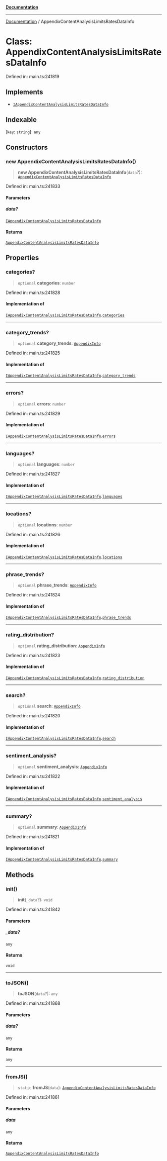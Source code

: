 [**Documentation**](../README.md)

***

[Documentation](../README.md) / AppendixContentAnalysisLimitsRatesDataInfo

# Class: AppendixContentAnalysisLimitsRatesDataInfo

Defined in: main.ts:241819

## Implements

- [`IAppendixContentAnalysisLimitsRatesDataInfo`](../interfaces/IAppendixContentAnalysisLimitsRatesDataInfo.md)

## Indexable

\[`key`: `string`\]: `any`

## Constructors

### new AppendixContentAnalysisLimitsRatesDataInfo()

> **new AppendixContentAnalysisLimitsRatesDataInfo**(`data`?): [`AppendixContentAnalysisLimitsRatesDataInfo`](AppendixContentAnalysisLimitsRatesDataInfo.md)

Defined in: main.ts:241833

#### Parameters

##### data?

[`IAppendixContentAnalysisLimitsRatesDataInfo`](../interfaces/IAppendixContentAnalysisLimitsRatesDataInfo.md)

#### Returns

[`AppendixContentAnalysisLimitsRatesDataInfo`](AppendixContentAnalysisLimitsRatesDataInfo.md)

## Properties

### categories?

> `optional` **categories**: `number`

Defined in: main.ts:241828

#### Implementation of

[`IAppendixContentAnalysisLimitsRatesDataInfo`](../interfaces/IAppendixContentAnalysisLimitsRatesDataInfo.md).[`categories`](../interfaces/IAppendixContentAnalysisLimitsRatesDataInfo.md#categories)

***

### category\_trends?

> `optional` **category\_trends**: [`AppendixInfo`](AppendixInfo.md)

Defined in: main.ts:241825

#### Implementation of

[`IAppendixContentAnalysisLimitsRatesDataInfo`](../interfaces/IAppendixContentAnalysisLimitsRatesDataInfo.md).[`category_trends`](../interfaces/IAppendixContentAnalysisLimitsRatesDataInfo.md#category_trends)

***

### errors?

> `optional` **errors**: `number`

Defined in: main.ts:241829

#### Implementation of

[`IAppendixContentAnalysisLimitsRatesDataInfo`](../interfaces/IAppendixContentAnalysisLimitsRatesDataInfo.md).[`errors`](../interfaces/IAppendixContentAnalysisLimitsRatesDataInfo.md#errors)

***

### languages?

> `optional` **languages**: `number`

Defined in: main.ts:241827

#### Implementation of

[`IAppendixContentAnalysisLimitsRatesDataInfo`](../interfaces/IAppendixContentAnalysisLimitsRatesDataInfo.md).[`languages`](../interfaces/IAppendixContentAnalysisLimitsRatesDataInfo.md#languages)

***

### locations?

> `optional` **locations**: `number`

Defined in: main.ts:241826

#### Implementation of

[`IAppendixContentAnalysisLimitsRatesDataInfo`](../interfaces/IAppendixContentAnalysisLimitsRatesDataInfo.md).[`locations`](../interfaces/IAppendixContentAnalysisLimitsRatesDataInfo.md#locations)

***

### phrase\_trends?

> `optional` **phrase\_trends**: [`AppendixInfo`](AppendixInfo.md)

Defined in: main.ts:241824

#### Implementation of

[`IAppendixContentAnalysisLimitsRatesDataInfo`](../interfaces/IAppendixContentAnalysisLimitsRatesDataInfo.md).[`phrase_trends`](../interfaces/IAppendixContentAnalysisLimitsRatesDataInfo.md#phrase_trends)

***

### rating\_distribution?

> `optional` **rating\_distribution**: [`AppendixInfo`](AppendixInfo.md)

Defined in: main.ts:241823

#### Implementation of

[`IAppendixContentAnalysisLimitsRatesDataInfo`](../interfaces/IAppendixContentAnalysisLimitsRatesDataInfo.md).[`rating_distribution`](../interfaces/IAppendixContentAnalysisLimitsRatesDataInfo.md#rating_distribution)

***

### search?

> `optional` **search**: [`AppendixInfo`](AppendixInfo.md)

Defined in: main.ts:241820

#### Implementation of

[`IAppendixContentAnalysisLimitsRatesDataInfo`](../interfaces/IAppendixContentAnalysisLimitsRatesDataInfo.md).[`search`](../interfaces/IAppendixContentAnalysisLimitsRatesDataInfo.md#search)

***

### sentiment\_analysis?

> `optional` **sentiment\_analysis**: [`AppendixInfo`](AppendixInfo.md)

Defined in: main.ts:241822

#### Implementation of

[`IAppendixContentAnalysisLimitsRatesDataInfo`](../interfaces/IAppendixContentAnalysisLimitsRatesDataInfo.md).[`sentiment_analysis`](../interfaces/IAppendixContentAnalysisLimitsRatesDataInfo.md#sentiment_analysis)

***

### summary?

> `optional` **summary**: [`AppendixInfo`](AppendixInfo.md)

Defined in: main.ts:241821

#### Implementation of

[`IAppendixContentAnalysisLimitsRatesDataInfo`](../interfaces/IAppendixContentAnalysisLimitsRatesDataInfo.md).[`summary`](../interfaces/IAppendixContentAnalysisLimitsRatesDataInfo.md#summary)

## Methods

### init()

> **init**(`_data`?): `void`

Defined in: main.ts:241842

#### Parameters

##### \_data?

`any`

#### Returns

`void`

***

### toJSON()

> **toJSON**(`data`?): `any`

Defined in: main.ts:241868

#### Parameters

##### data?

`any`

#### Returns

`any`

***

### fromJS()

> `static` **fromJS**(`data`): [`AppendixContentAnalysisLimitsRatesDataInfo`](AppendixContentAnalysisLimitsRatesDataInfo.md)

Defined in: main.ts:241861

#### Parameters

##### data

`any`

#### Returns

[`AppendixContentAnalysisLimitsRatesDataInfo`](AppendixContentAnalysisLimitsRatesDataInfo.md)
